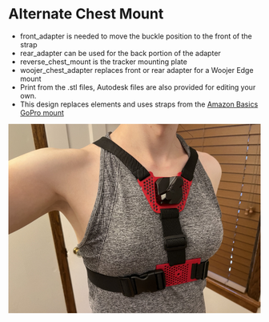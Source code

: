 # Alternate Chest Mount

- front_adapter is needed to move the buckle position to the front of the strap
- rear_adapter can be used for the back portion of the adapter
- reverse_chest_mount is the tracker mounting plate
- woojer_chest_adapter replaces front or rear adapter for a Woojer Edge mount
- Print from the .stl files, Autodesk files are also provided for editing your own. 
- This design replaces elements and uses straps from the [Amazon Basics GoPro mount](https://www.amazon.com/AmazonBasics-Chest-Mount-Harness-cameras/dp/B01D3I8A7A)

![chest mount straps](https://raw.githubusercontent.com/katruud/Catstrap-VR-Tracker-Mounts/main/Alternate%20Chest/images/alternate-chest.png)
